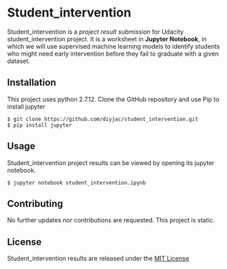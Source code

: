 # Student_intervention

Student_intervention is a *project result submission* for Udacity student_intervention project.  It is a worksheet in **Jupyter Notebook**, in which we will use supervised machine learning models to identify students who might need early intervention before they fail to graduate with a given dataset.

## Installation

This project uses python 2.7.12.  Clone the GitHub repository and use Pip to install jupyter

```
$ git clone https://github.com/diyjac/student_intervention.git
$ pip install jupyter
```

## Usage

Student_intervention project results can be viewed by opening its jupyter notebook.

```
$ jupyter notebook student_intervention.ipynb
```

## Contributing

No further updates nor contributions are requested.  This project is static.

## License

Student_intervention results are released under the [MIT License](./LICENSE)





